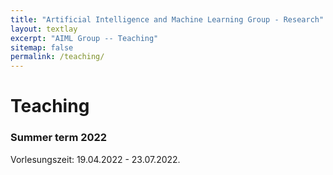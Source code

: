 ```yaml
---
title: "Artificial Intelligence and Machine Learning Group - Research"
layout: textlay
excerpt: "AIML Group -- Teaching"
sitemap: false
permalink: /teaching/
---
```


# Teaching
### Summer term 2022
Vorlesungszeit: 19.04.2022 - 23.07.2022.
